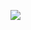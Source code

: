 ![](https://komarev.com/ghpvc/?username=wyrxn&color=yellow&style=flat-square&label=Profile+Views&base=364&abbreviated=true)
